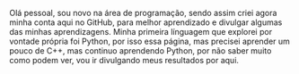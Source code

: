   Olá pessoal, sou novo na área de programação, sendo assim criei agora minha conta aqui no GitHub,
para melhor aprendizado e divulgar algumas das minhas aprendizagens. Minha primeira línguagem que explorei por vontade própria
foi Python, por isso essa página, mas precisei aprender um pouco de C++, mas continuo aprendendo Python, por não saber muito como
podem ver, vou ir divulgando meus resultados por aqui.
